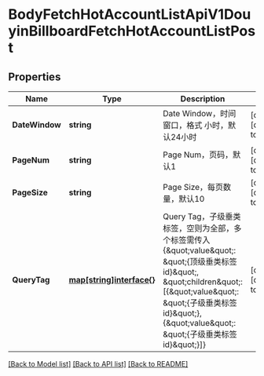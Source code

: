 # BodyFetchHotAccountListApiV1DouyinBillboardFetchHotAccountListPost

## Properties

Name | Type | Description | Notes
------------ | ------------- | ------------- | -------------
**DateWindow** | **string** | Date Window，时间窗口，格式 小时，默认24小时 | [optional] [default to 24]
**PageNum** | **string** | Page Num，页码，默认1 | [optional] [default to 1]
**PageSize** | **string** | Page Size，每页数量，默认10 | [optional] [default to 10]
**QueryTag** | [**map[string]interface{}**](.md) | Query Tag，子级垂类标签，空则为全部，多个标签需传入{\&quot;value\&quot;: \&quot;{顶级垂类标签id}\&quot;, \&quot;children\&quot;: [{\&quot;value\&quot;: \&quot;{子级垂类标签id}\&quot;}, {\&quot;value\&quot;: \&quot;{子级垂类标签id}\&quot;}]} | [optional] [default to {}]

[[Back to Model list]](../README.md#documentation-for-models) [[Back to API list]](../README.md#documentation-for-api-endpoints) [[Back to README]](../README.md)


